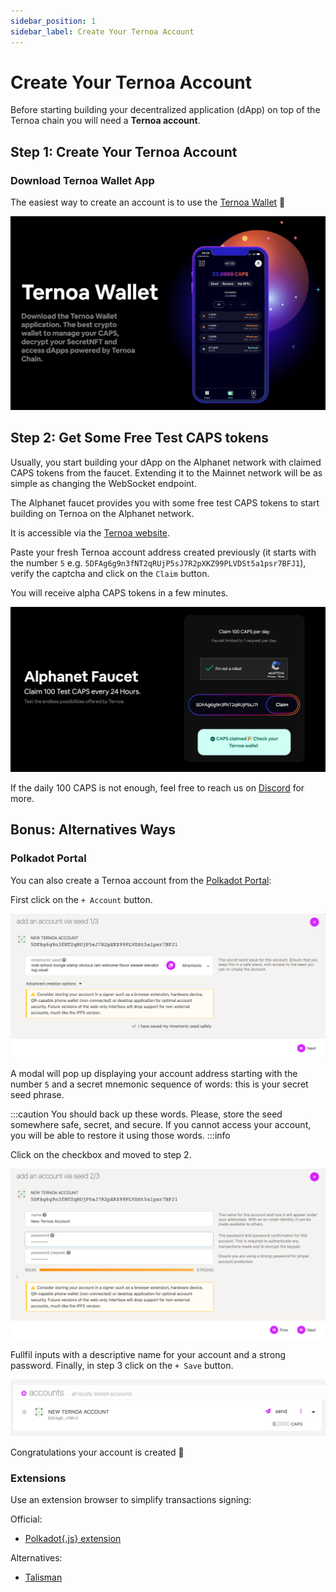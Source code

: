 ```yaml
---
sidebar_position: 1
sidebar_label: Create Your Ternoa Account
---
```


# Create Your Ternoa Account

Before starting building your decentralized application (dApp) on top of the Ternoa chain you will need a **Ternoa account**.

## Step 1: Create Your Ternoa Account

### Download Ternoa Wallet App

The easiest way to create an account is to use the [Ternoa Wallet](/wiki/wallet/) 📱

![Ternoa Wallet](./assets/ternoaWallet.png)

## Step 2: Get Some Free Test CAPS tokens

Usually, you start building your dApp on the Alphanet network with claimed CAPS tokens from the faucet.
Extending it to the Mainnet network will be as simple as changing the WebSocket endpoint.

The Alphanet faucet provides you with some free test CAPS tokens to start building on Ternoa on the Alphanet network.

It is accessible via the [Ternoa website](https://faucet.ternoa.network/).

Paste your fresh Ternoa account address created previously (it starts with the number `5` e.g. `5DFAg6g9n3fNT2qRUjP5sJ7R2pXKZ99PLVDSt5a1psr7BFJ1`), verify the captcha and click on the `Claim` button.

You will receive alpha CAPS tokens in a few minutes.

![Faucet](./assets/faucet.png)

If the daily 100 CAPS is not enough, feel free to reach us on [Discord](https://discord.com/invite/mQeEWQj46a) for more.

## Bonus: Alternatives Ways

### Polkadot Portal

You can also create a Ternoa account from the [Polkadot Portal](https://polkadot.js.org/apps/?rpc=wss%3A%2F%2Fmainnet.ternoa.network#/accounts):

First click on the `+ Account` button.

![Step 1: Seed phrase](./assets/account1.png)

A modal will pop up displaying your account address starting with the number `5` and a secret mnemonic sequence of words: this is your secret seed phrase.

:::caution
You should back up these words. Please, store the seed somewhere safe, secret, and secure. If you cannot access your account, you will be able to restore it using those words.
:::info

Click on the checkbox and moved to step 2.

![Step 2: Name and password](./assets/account2.png)

Fullfil inputs with a descriptive name for your account and a strong password. Finally, in step 3 click on the `+ Save` button.

![New account](./assets/account3.png)

Congratulations your account is created 🎉

### Extensions

Use an extension browser to simplify transactions signing:

Official:

-   [Polkadot{.js} extension](https://polkadot.js.org/extension/)

Alternatives:

-   [Talisman](https://docs.talisman.xyz/talisman/navigating-the-paraverse/account-management/download-the-extension)
